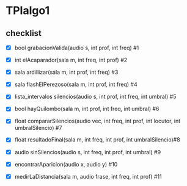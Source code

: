 # TPIalgo1


## checklist

- [X] bool grabacionValida(audio s, int prof, int freq) #1
- [X] int elAcaparador(sala m, int freq, int prof) #2
- [X] sala ardillizar(sala m, int prof, int freq) #3
- [x] sala flashElPerezoso(sala m, int prof, int freq) #4
- [x] lista_intervalos silencios(audio s, int prof, int freq, int umbral) #5
- [x] bool hayQuilombo(sala m, int prof, int freq, int umbral)  #6
- [x] float compararSilencios(audio vec, int freq, int prof, int locutor, int umbralSilencio) #7
- [x] float resultadoFinal(sala m, int freq, int prof, int umbralSilencio)#8
- [X] audio sinSilencios(audio s, int freq, int prof, int umbral) #9
- [x] encontrarAparicion(audio x, audio y) #10
- [x] medirLaDistancia(sala m, audio frase, int freq, int prof) #11

